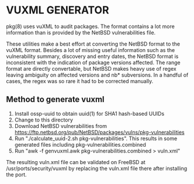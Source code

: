 # VUXML GENERATOR

pkg(8) uses vuXML to audit packages.  The format contains a lot more
information than is provided by the NetBSD vulnerabilities file.

These utilities make a best effort at converting the NetBSD format to
the vuXML format.  Besides a lot of missing useful information such
as the vulnerability summary, discovery and entry dates, the NetBSD
format is inconsistent with the indication of package versions affected.
The range format are directly convertable, but NetBSD makes heavy use
of regex leaving ambiguity on affected versions and nb* subversions.
In a handful of cases, the regex was so rare it had to be corrected
manually.


## Method to generate vuxml

1. Install ossp-uuid to obtain uuid(1) for SHA1 hash-based UUIDs
1. Change to this directory
1. Download NetBSD vulnerabilities
from https://ftp.netbsd.org/pub/NetBSD/packages/vulns/pkg-vulnerabilities 
1. Run "./calculate_uuid-2.sh pkg-vulnerabilities". This results in
some generated files including pkg-vulnerabilities.combined
1. Run "awk -f genvuxml.awk pkg-vulnerabilities.combined > vuln.xml"

The resulting vuln.xml file can be validated on FreeBSD at
/usr/ports/security/vuxml by replacing the vuln.xml file there after
installing the port.
